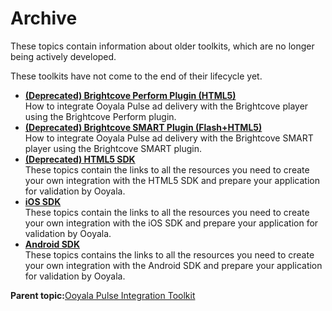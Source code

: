 # Archive

These topics contain information about older toolkits, which are no longer being actively developed.

These toolkits have not come to the end of their lifecycle yet.

-   **[\(Deprecated\) Brightcove Perform Plugin \(HTML5\)](../../../oadtech/ad_serving/dg/plugin_bc_perform_html5_deprecated.md)**  
How to integrate Ooyala Pulse ad delivery with the Brightcove player using the Brightcove Perform plugin.
-   **[\(Deprecated\) Brightcove SMART Plugin \(Flash+HTML5\)](../../../oadtech/ad_serving/dg/plugin_bc_smart_flash_html5_deprecated.md)**  
How to integrate Ooyala Pulse ad delivery with the Brightcove SMART player using the Brightcove SMART plugin.
-   **[\(Deprecated\) HTML5 SDK](../../../oadtech/ad_serving/dg/html5_deprecated_diy_toolkit.md)**  
These topics contain the links to all the resources you need to create your own integration with the HTML5 SDK and prepare your application for validation by Ooyala.
-   **[iOS SDK](../../../oadtech/ad_serving/dg/ios_diy_toolkit.md)**  
These topics contain the links to all the resources you need to create your own integration with the iOS SDK and prepare your application for validation by Ooyala.
-   **[Android SDK](../../../oadtech/ad_serving/dg/android_diy_toolkit.md)**  
These topics contains the links to all the resources you need to create your own integration with the Android SDK and prepare your application for validation by Ooyala.

**Parent topic:**[Ooyala Pulse Integration Toolkit](../../../oadtech/ad_serving/dg/ad_serving_toolkit.md)

